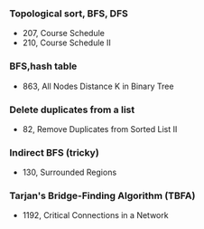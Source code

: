 ### Topological sort, BFS, DFS
- 207, Course Schedule
- 210, Course Schedule II

### BFS,hash table
- 863, All Nodes Distance K in Binary Tree

### Delete duplicates from a list
- 82, Remove Duplicates from Sorted List II 

### Indirect BFS (tricky)
- 130, Surrounded Regions

### Tarjan's Bridge-Finding Algorithm (TBFA)
- 1192, Critical Connections in a Network
